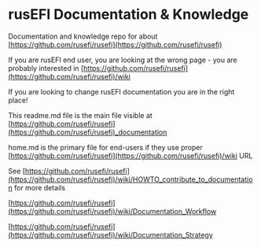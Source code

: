# rusEFI Documentation & Knowledge

Documentation and knowledge repo for about [https://github.com/rusefi/rusefi](https://github.com/rusefi/rusefi)

If you are rusEFI end user, you are looking at the wrong page - you are probably interested in
[https://github.com/rusefi/rusefi](https://github.com/rusefi/rusefi)/wiki 


If you are looking to change rusEFI documentation you are in the right place! 

This readme.md file is the main file visible at [https://github.com/rusefi/rusefi](https://github.com/rusefi/rusefi)_documentation

home.md is the primary file for end-users if they use proper [https://github.com/rusefi/rusefi](https://github.com/rusefi/rusefi)/wiki URL

See [https://github.com/rusefi/rusefi](https://github.com/rusefi/rusefi)/wiki/HOWTO_contribute_to_documentation for more details

[https://github.com/rusefi/rusefi](https://github.com/rusefi/rusefi)/wiki/Documentation_Workflow

[https://github.com/rusefi/rusefi](https://github.com/rusefi/rusefi)/wiki/Documentation_Strategy
